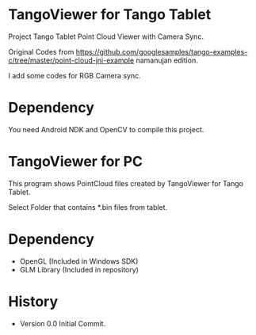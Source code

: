 # TangoViewer for Tango Tablet
Project Tango Tablet Point Cloud Viewer with Camera Sync.

Original Codes from https://github.com/googlesamples/tango-examples-c/tree/master/point-cloud-jni-example namanujan edition.

I add some codes for RGB Camera sync.

# Dependency
You need Android NDK and OpenCV to compile this project.

# TangoViewer for PC
This program shows PointCloud files created by TangoViewer for Tango Tablet.

Select Folder that contains *.bin files from tablet.

# Dependency
 - OpenGL (Included in Windows SDK)
 - GLM Library (Included in repository)

# History
 - Version 0.0
Initial Commit.
